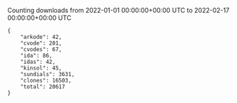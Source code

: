
Counting downloads from 2022-01-01 00:00:00+00:00 UTC to 2022-02-17 00:00:00+00:00 UTC

```
{
    "arkode": 42,
    "cvode": 201,
    "cvodes": 67,
    "ida": 86,
    "idas": 42,
    "kinsol": 45,
    "sundials": 3631,
    "clones": 16503,
    "total": 20617
}
```
